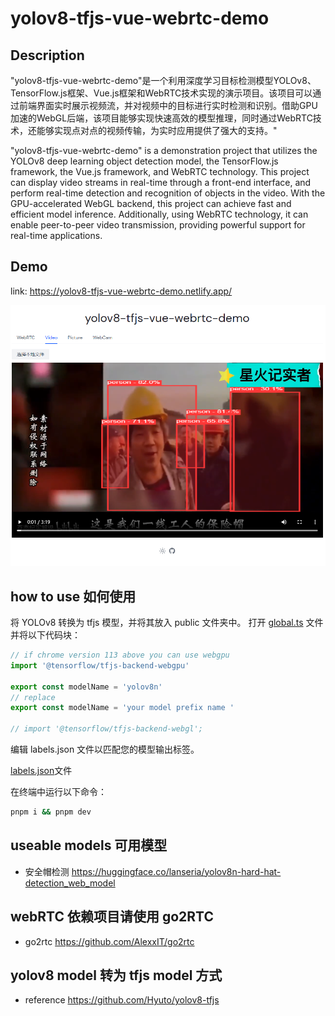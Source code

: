 # yolov8-tfjs-vue-webrtc-demo

## Description

"yolov8-tfjs-vue-webrtc-demo"是一个利用深度学习目标检测模型YOLOv8、TensorFlow.js框架、Vue.js框架和WebRTC技术实现的演示项目。该项目可以通过前端界面实时展示视频流，并对视频中的目标进行实时检测和识别。借助GPU加速的WebGL后端，该项目能够实现快速高效的模型推理，同时通过WebRTC技术，还能够实现点对点的视频传输，为实时应用提供了强大的支持。"

"yolov8-tfjs-vue-webrtc-demo" is a demonstration project that utilizes the YOLOv8 deep learning object detection model, the TensorFlow.js framework, the Vue.js framework, and WebRTC technology. This project can display video streams in real-time through a front-end interface, and perform real-time detection and recognition of objects in the video. With the GPU-accelerated WebGL backend, this project can achieve fast and efficient model inference. Additionally, using WebRTC technology, it can enable peer-to-peer video transmission, providing powerful support for real-time applications.

## Demo

link: https://yolov8-tfjs-vue-webrtc-demo.netlify.app/

![demo](docs/video.png)

## how to use 如何使用

将 YOLOv8 转换为 tfjs 模型，并将其放入 public 文件夹中。
打开 [global.ts](src/composables/global.ts) 文件并将以下代码块：
```ts
// if chrome version 113 above you can use webgpu
import '@tensorflow/tfjs-backend-webgpu'

export const modelName = 'yolov8n'
// replace
export const modelName = 'your model prefix name '

// import '@tensorflow/tfjs-backend-webgl';
```
编辑 labels.json 文件以匹配您的模型输出标签。

[labels.json](src/utils/labels.json)文件

在终端中运行以下命令：

```bash
pnpm i && pnpm dev
```

## useable models 可用模型

- 安全帽检测 https://huggingface.co/lanseria/yolov8n-hard-hat-detection_web_model

## webRTC 依赖项目请使用 go2RTC 

- go2rtc https://github.com/AlexxIT/go2rtc

## yolov8 model 转为 tfjs model 方式

- reference https://github.com/Hyuto/yolov8-tfjs
